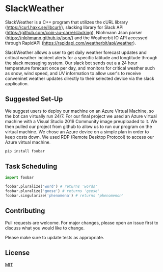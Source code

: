 # SlackWeather

SlackWeather is a C++ program that utilizes the cURL library (https://curl.haxx.se/libcurl/), slacking library for Slack API (https://github.com/coin-au-carre/slacking), Nlohmann Json parser (https://nlohmann.github.io/json/) and the Weatherbit IO API accessed through RapidAPI (https://rapidapi.com/weatherbit/api/weather).

SlackWeather allows a user to get daily weather forecast updates and critical weather incident alerts for a specific latitude and longtitude through the slack messaging system. Our slack bot sends out a a 24 hour temperature forecast once per day, and monitors for critical weather such as snow, wind speed, and UV information to allow user's to receive conveninet weather updates directly to their selected device via the slack application. 

## Suggested Set-Up
We suggest users to deploy our machine on an Azure Virtual Machine, so the bot can virtually run 24/7. For our final project we used an Azure virtual machine with a Visual Studio 2019 Community image preuploaded to it. We then pulled our project from github to allow us to run our program on the virtual machine. We chose an Azure device on a simple plan in order to keep costs down. We used RDP (Remote Desktop Protocol) to access our Azure virtual machine. 


```bash
pip install foobar
```

## Task Scheduling

```python
import foobar

foobar.pluralize('word') # returns 'words'
foobar.pluralize('goose') # returns 'geese'
foobar.singularize('phenomena') # returns 'phenomenon'
```

## Contributing
Pull requests are welcome. For major changes, please open an issue first to discuss what you would like to change.

Please make sure to update tests as appropriate.

## License
[MIT](https://choosealicense.com/licenses/mit/)
